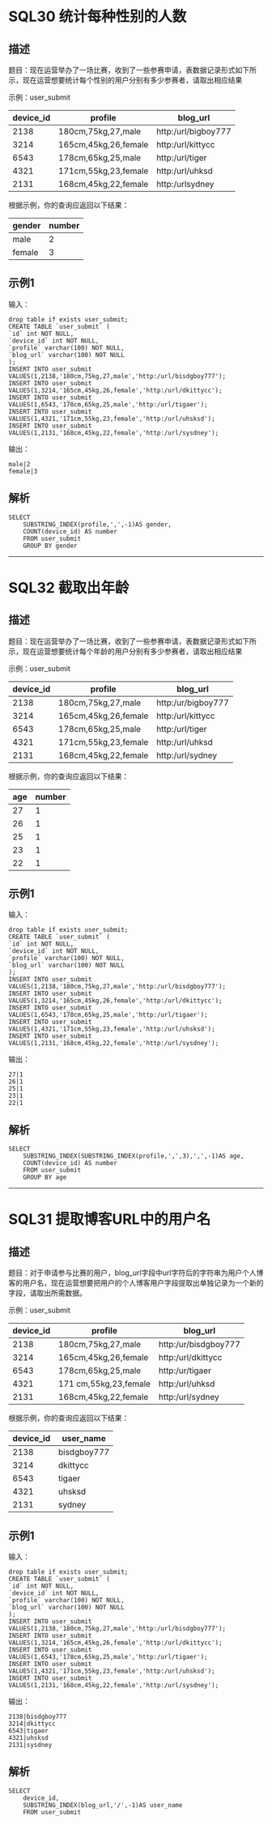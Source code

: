 # SQL30 统计每种性别的人数

## 描述

题目：现在运营举办了一场比赛，收到了一些参赛申请，表数据记录形式如下所示，现在运营想要统计每个性别的用户分别有多少参赛者，请取出相应结果

示例：user_submit

| device_id | profile              | blog_url            |
| --------- | -------------------- | ------------------- |
| 2138      | 180cm,75kg,27,male   | http:/url/bigboy777 |
| 3214      | 165cm,45kg,26,female | http:/url/kittycc   |
| 6543      | 178cm,65kg,25,male   | http:/url/tiger     |
| 4321      | 171cm,55kg,23,female | http:/url/uhksd     |
| 2131      | 168cm,45kg,22,female | http:/urlsydney     |

根据示例，你的查询应返回以下结果：

| gender | number |
| ------ | ------ |
| male   | 2      |
| female | 3      |

## 示例1

输入：

```
drop table if exists user_submit;
CREATE TABLE `user_submit` (
`id` int NOT NULL,
`device_id` int NOT NULL,
`profile` varchar(100) NOT NULL,
`blog_url` varchar(100) NOT NULL
);
INSERT INTO user_submit VALUES(1,2138,'180cm,75kg,27,male','http:/url/bisdgboy777');
INSERT INTO user_submit VALUES(1,3214,'165cm,45kg,26,female','http:/url/dkittycc');
INSERT INTO user_submit VALUES(1,6543,'178cm,65kg,25,male','http:/url/tigaer');
INSERT INTO user_submit VALUES(1,4321,'171cm,55kg,23,female','http:/url/uhsksd');
INSERT INTO user_submit VALUES(1,2131,'168cm,45kg,22,female','http:/url/sysdney');
```

输出：

```
male|2
female|3
```

## 解析

```
SELECT
    SUBSTRING_INDEX(profile,',',-1)AS gender,
    COUNT(device_id) AS number
    FROM user_submit
    GROUP BY gender
```

------

# SQL32 截取出年龄

## 描述

题目：现在运营举办了一场比赛，收到了一些参赛申请，表数据记录形式如下所示，现在运营想要统计每个年龄的用户分别有多少参赛者，请取出相应结果

示例：user_submit

| device_id | profile              | blog_url           |
| --------- | -------------------- | ------------------ |
| 2138      | 180cm,75kg,27,male   | http:/ur/bigboy777 |
| 3214      | 165cm,45kg,26,female | http:/url/kittycc  |
| 6543      | 178cm,65kg,25,male   | http:/url/tiger    |
| 4321      | 171cm,55kg,23,female | http:/url/uhksd    |
| 2131      | 168cm,45kg,22,female | http:/url/sydney   |

根据示例，你的查询应返回以下结果：

| age  | number |
| ---- | ------ |
| 27   | 1      |
| 26   | 1      |
| 25   | 1      |
| 23   | 1      |
| 22   | 1      |

## 示例1

输入：

```
drop table if exists user_submit;
CREATE TABLE `user_submit` (
`id` int NOT NULL,
`device_id` int NOT NULL,
`profile` varchar(100) NOT NULL,
`blog_url` varchar(100) NOT NULL
);
INSERT INTO user_submit VALUES(1,2138,'180cm,75kg,27,male','http:/url/bisdgboy777');
INSERT INTO user_submit VALUES(1,3214,'165cm,45kg,26,female','http:/url/dkittycc');
INSERT INTO user_submit VALUES(1,6543,'178cm,65kg,25,male','http:/url/tigaer');
INSERT INTO user_submit VALUES(1,4321,'171cm,55kg,23,female','http:/url/uhsksd');
INSERT INTO user_submit VALUES(1,2131,'168cm,45kg,22,female','http:/url/sysdney');
```

输出：

```
27|1
26|1
25|1
23|1
22|1
```

## 解析

```
SELECT
    SUBSTRING_INDEX(SUBSTRING_INDEX(profile,',',3),',',-1)AS age,
    COUNT(device_id) AS number
    FROM user_submit
    GROUP BY age
```

------

# SQL31 提取博客URL中的用户名

## 描述

题目：对于申请参与比赛的用户，blog_url字段中url字符后的字符串为用户个人博客的用户名，现在运营想要把用户的个人博客用户字段提取出单独记录为一个新的字段，请取出所需数据。

示例：user_submit

| device_id | profile               | blog_url             |
| --------- | --------------------- | -------------------- |
| 2138      | 180cm,75kg,27,male    | http:/ur/bisdgboy777 |
| 3214      | 165cm,45kg,26,female  | http:/url/dkittycc   |
| 6543      | 178cm,65kg,25,male    | http:/ur/tigaer      |
| 4321      | 171 cm,55kg,23,female | http:/url/uhksd      |
| 2131      | 168cm,45kg,22,female  | http:/url/sydney     |

根据示例，你的查询应返回以下结果：

| device_id | user_name   |
| --------- | ----------- |
| 2138      | bisdgboy777 |
| 3214      | dkittycc    |
| 6543      | tigaer      |
| 4321      | uhsksd      |
| 2131      | sydney      |

## 示例1

输入：

```
drop table if exists user_submit;
CREATE TABLE `user_submit` (
`id` int NOT NULL,
`device_id` int NOT NULL,
`profile` varchar(100) NOT NULL,
`blog_url` varchar(100) NOT NULL
);
INSERT INTO user_submit VALUES(1,2138,'180cm,75kg,27,male','http:/url/bisdgboy777');
INSERT INTO user_submit VALUES(1,3214,'165cm,45kg,26,female','http:/url/dkittycc');
INSERT INTO user_submit VALUES(1,6543,'178cm,65kg,25,male','http:/url/tigaer');
INSERT INTO user_submit VALUES(1,4321,'171cm,55kg,23,female','http:/url/uhsksd');
INSERT INTO user_submit VALUES(1,2131,'168cm,45kg,22,female','http:/url/sysdney');
```

输出：

```
2138|bisdgboy777
3214|dkittycc
6543|tigaer
4321|uhsksd
2131|sysdney
```

## 解析

```
SELECT
    device_id,
    SUBSTRING_INDEX(blog_url,'/',-1)AS user_name
    FROM user_submit
```